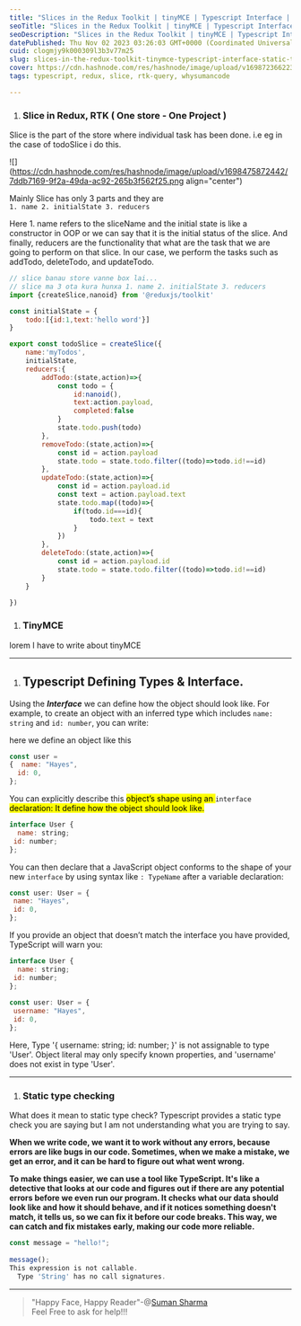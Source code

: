 ```yaml
---
title: "Slices in the Redux Toolkit | tinyMCE | Typescript Interface | static type checking"
seoTitle: "Slices in the Redux Toolkit | tinyMCE | Typescript Interface, static"
seoDescription: "Slices in the Redux Toolkit | tinyMCE | Typescript Interface,  static type check."
datePublished: Thu Nov 02 2023 03:26:03 GMT+0000 (Coordinated Universal Time)
cuid: clogmjy9k000309l3b3v77m25
slug: slices-in-the-redux-toolkit-tinymce-typescript-interface-static-type-checking
cover: https://cdn.hashnode.com/res/hashnode/image/upload/v1698723662236/93f954a1-2904-4b2e-8e59-cc2b744ea8e9.png
tags: typescript, redux, slice, rtk-query, whysumancode

---
```


1. ### Slice in Redux, RTK ( One store - One Project )
    

Slice is the part of the store where individual task has been done. i.e eg in the case of todoSlice i do this.

![](https://cdn.hashnode.com/res/hashnode/image/upload/v1698475872442/7ddb7169-9f2a-49da-ac92-265b3f562f25.png align="center")

Mainly Slice has only 3 parts and they are  
`1. name 2. initialState 3. reducers`

Here 1. name refers to the sliceName and the initial state is like a constructor in OOP or we can say that it is the initial status of the slice. And finally, reducers are the functionality that what are the task that we are going to perform on that slice. In our case, we perform the tasks such as addTodo, deleteTodo, and updateTodo.

```javascript
// slice banau store vanne box lai...
// slice ma 3 ota kura hunxa 1. name 2. initialState 3. reducers
import {createSlice,nanoid} from '@reduxjs/toolkit'

const initialState = {
    todo:[{id:1,text:'hello word'}]
}

export const todoSlice = createSlice({
    name:'myTodos',
    initialState,
    reducers:{
        addTodo:(state,action)=>{
            const todo = {
                id:nanoid(),
                text:action.payload,
                completed:false
            }
            state.todo.push(todo)
        },
        removeTodo:(state,action)=>{
            const id = action.payload
            state.todo = state.todo.filter((todo)=>todo.id!==id)
        },
        updateTodo:(state,action)=>{
            const id = action.payload.id
            const text = action.payload.text
            state.todo.map((todo)=>{
                if(todo.id===id){
                    todo.text = text
                }
            })
        },
        deleteTodo:(state,action)=>{
            const id = action.payload.id
            state.todo = state.todo.filter((todo)=>todo.id!==id)
        }
    }

})
```

1. ### TinyMCE
    

lorem I have to write about tinyMCE

---

1. ## Typescript Defining Types & Interface.
    

Using the ***Interface*** we can define how the object should look like. For example, to create an object with an inferred type which includes `name: string` and `id: number`, you can write:

here we define an object like this

```javascript
const user = 
{  name: "Hayes",
  id: 0,
};
```

You can explicitly describe this <mark>object’s shape using an </mark> `interface` <mark>declaration: It define how the object should look like.</mark>

```javascript
interface User {
  name: string; 
 id: number;
};
```

You can then declare that a JavaScript object conforms to the shape of your new `interface` by using syntax like `: TypeName` after a variable declaration:

```javascript
const user: User = { 
 name: "Hayes", 
 id: 0,
};
```

If you provide an object that doesn’t match the interface you have provided, TypeScript will warn you:

```javascript
interface User {
  name: string; 
 id: number;
};
 
const user: User = { 
 username: "Hayes",
 id: 0,
};
```

Here, Type '{ username: string; id: number; }' is not assignable to type 'User'. Object literal may only specify known properties, and 'username' does not exist in type 'User'.

---

1. ### Static type checking
    

What does it mean to static type check? Typescript provides a static type check you are saying but I am not understanding what you are trying to say.

**When we write code, we want it to work without any errors, because errors are like bugs in our code. Sometimes, when we make a mistake, we get an error, and it can be hard to figure out what went wrong.**

**To make things easier, we can use a tool like TypeScript. It's like a detective that looks at our code and figures out if there are any potential errors before we even run our program. It checks what our data should look like and how it should behave, and if it notices something doesn't match, it tells us, so we can fix it before our code breaks. This way, we can catch and fix mistakes early, making our code more reliable.**

```javascript
const message = "hello!";
 
message();
This expression is not callable.
  Type 'String' has no call signatures.
```

---

> "Happy Face, Happy Reader"-@[Suman Sharma](@iam8uman)  
> Feel Free to ask for help!!!